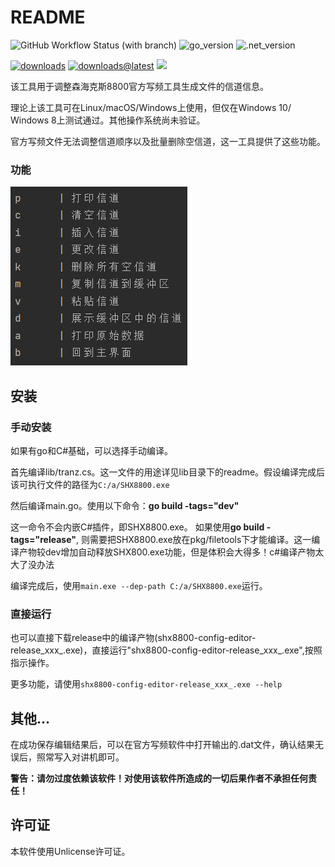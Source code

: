 # README
![GitHub Workflow Status (with branch)](https://img.shields.io/github/actions/workflow/status/SydneyOwl/shx8800-config-editor/build8800.yml?style=for-the-badge)
![go_version](https://img.shields.io/badge/Go-1.20.4-brightgreen?style=for-the-badge)
![.net_version](https://img.shields.io/badge/dotnet-7.0.400-brightgreen?style=for-the-badge)

[![downloads](https://img.shields.io/github/downloads/SydneyOwl/shx8800-config-editor/total)](https://github.com/SydneyOwl/shx8800-config-editor/releases?style=for-the-badge)
[![downloads@latest](https://img.shields.io/github/downloads/SydneyOwl/shx8800-config-editor/latest/total)](https://github.com/SydneyOwl/shx8800-config-editor/releases/latest?style=for-the-badge) 
![](https://img.shields.io/github/v/tag/sydneyowl/shx8800-config-editor?label=version&style=flat-square?style=for-the-badge) 

该工具用于调整森海克斯8800官方写频工具生成文件的信道信息。

理论上该工具可在Linux/macOS/Windows上使用，但仅在Windows 10/ Windows 8上测试通过。其他操作系统尚未验证。

官方写频文件无法调整信道顺序以及批量删除空信道，这一工具提供了这些功能。

### 功能

![image-20230812143556294](./md_assets/readme/image-20230812143556294.png)

## 安装

### 手动安装

如果有go和C#基础，可以选择手动编译。

首先编译lib/tranz.cs。这一文件的用途详见lib目录下的readme。假设编译完成后该可执行文件的路径为`C:/a/SHX8800.exe`

然后编译main.go。使用以下命令：**go build -tags="dev"** 

这一命令不会内嵌C#插件，即SHX8800.exe。 如果使用**go build -tags="release"**, 则需要把SHX8800.exe放在pkg/filetools下才能编译。这一编译产物较dev增加自动释放SHX800.exe功能，但是体积会大得多！c#编译产物太大了没办法

编译完成后，使用`main.exe --dep-path C:/a/SHX8800.exe`运行。

### 直接运行

也可以直接下载release中的编译产物(shx8800-config-editor-release_xxx_.exe)，直接运行"shx8800-config-editor-release_xxx_.exe",按照指示操作。

更多功能，请使用`shx8800-config-editor-release_xxx_.exe --help`

## 其他...

在成功保存编辑结果后，可以在官方写频软件中打开输出的.dat文件，确认结果无误后，照常写入对讲机即可。

**警告：请勿过度依赖该软件！对使用该软件所造成的一切后果作者不承担任何责任！**



## 许可证

本软件使用Unlicense许可证。
